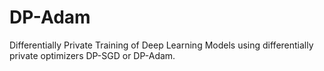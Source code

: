 # DP-Adam
Differentially Private Training of Deep Learning Models using differentially private optimizers DP-SGD or DP-Adam.

